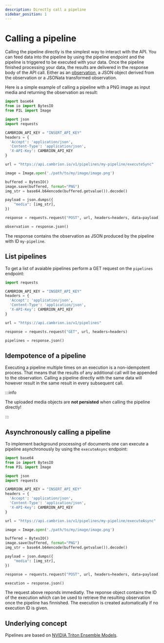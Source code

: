 ```yaml
---
description: Directly call a pipeline
sidebar_position: 1
---
```


# Calling a pipeline

Calling the pipeline directly is the simplest way to interact with the API. You can feed data into the pipeline by using the pipeline endpoint and the pipeline is triggered to be executed with your data. Once the pipeline finished processing your data, the results are delivered in the response body of the API call. Either as an [observation](./observations), a JSON object derived from the observation or a JSONata transformed observation.

Here is a simple example of calling a pipeline with a PNG image as input media and returning the observation as result:

```python
import base64
from io import BytesIO
from PIL import Image

import json
import requests

CAMBRION_API_KEY = "INSERT_API_KEY"
headers = {
  'Accept': 'application/json',
  'Content-Type': 'application/json',
  'X-API-Key': CAMBRION_API_KEY
}

url = "https://api.cambrion.io/v1/pipelines/my-pipeline/executeSync"

image = Image.open('./path/to/my/image/image.png')

buffered = BytesIO()
image.save(buffered, format="PNG")
img_str = base64.b64encode(buffered.getvalue()).decode()

payload = json.dumps({
    "media": [img_str],
})

response = requests.request("POST", url, headers=headers, data=payload)

observation = response.json()
```

The response contains the observation as JSON produced by the pipeline with ID `my-pipeline`.

## List pipelines

To get a list of avaiable pipelines perform a GET request on the `pipelines` endpoint:

```python
import requests

CAMBRION_API_KEY = "INSERT_API_KEY"
headers = {
  'Accept': 'application/json',
  'Content-Type': 'application/json',
  'X-API-Key': CAMBRION_API_KEY
}

url = "https://api.cambrion.io/v1/pipelines"

response = requests.request("GET", url, headers=headers)

pipelines = response.json()
```

## Idempotence of a pipeline

Executing a pipeline multiple times on an execution is a non-idempotent process. That means that the results of any additional call will be appended to the observation. Calling a pipeline directly with the same data will however result in the same result in every subsequent call.

:::info

The uploaded media objects are **not persisted** when calling the pipeline directly!

:::

## Asynchronously calling a pipeline

To implement background processing of documents one can execute a pipeline asynchronously by using the `executeAsync` endpoint:

```python
import base64
from io import BytesIO
from PIL import Image

import json
import requests

CAMBRION_API_KEY = "INSERT_API_KEY"
headers = {
  'Accept': 'application/json',
  'Content-Type': 'application/json',
  'X-API-Key': CAMBRION_API_KEY
}

url = "https://api.cambrion.io/v1/pipelines/my-pipeline/executeAsync"

image = Image.open('./path/to/my/image/image.png')

buffered = BytesIO()
image.save(buffered, format="PNG")
img_str = base64.b64encode(buffered.getvalue()).decode()

payload = json.dumps({
    "media": [img_str],
})

response = requests.request("POST", url, headers=headers, data=payload)

execution = response.json()
```

The request above reponds immediatly. The reponse object contains the ID of the execution which can be used to retrieve the resulting observation once the pipeline has finnished. The execution is created automatically if no execution ID is given.


## Underlying concept

Pipelines are based on [NVIDIA Triton Ensemble Models](https://docs.nvidia.com/deeplearning/triton-inference-server/user-guide/docs/user_guide/architecture.html#ensemble-models).
